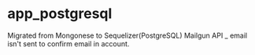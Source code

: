 # app_postgresql
Migrated from Mongonese to Sequelizer(PostgreSQL)
Mailgun API _ email isn't sent to confirm email in account.
